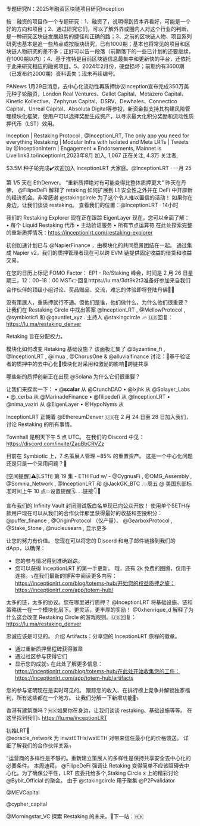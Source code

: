 专题研究N：2025年融资区块链项目研究Inception

按：融资的项目作一个专题研究：1、融资了，说明得到资本界看好，可能是一个好的方向和项目；2、通过研究它们，可以了解外界或圈内人对这个行业的判断，是一种研究区块链发展趋势的捷径和正确的路；3、之前的区块链人物、项目系列研究也基本是追一些热点或按版块研究，已有1000期；基本也将常见的项目和区块链人物研究的差不多；正好可以告一段落（前期落下的一些已计划的还要继续，在1000期以内）；4、基于推特是目前区块链信息最集中和更新快的平台，还依托于此来研究相应的融资项目。5、2024年2月份，硬盘损坏；前期约有3600期（已发布约2000期）资料丢失；现未再续编号。

PANews 1月29日消息，去中心化流动性再质押协议Inception宣布完成350万美元种子轮融资，London Real Ventures、Gallet Capital、Metazero Capital、Kinetic Kollective、Zephyrus Capital、DSRV、Dewhales、Connectico Capital、Unreal Capital、Absoluta Digital等参投，新资金拟支持其构建风险管理模块化框架，使用户可以选择奖励生成资产，以寻求最大化积分奖励和流动性质押代币（LST）效用。

Inception | Restaking Protocol
,
@InceptionLRT,
The only app you need for everything Restaking | Modular Infra with Isolated and Meta LRTs | Tweets by 
@InceptionIntern
 | Engagement ≠ Endorsements,
Mainnet is Live!link3.to/inceptionlrt,2023年8月 加入,
1,067 正在关注,
4.3万 关注者,

$3.5M 种子轮完成✔️欢迎加入 InceptionLRT 大家庭。@InceptionLRT
·
一月 25

第 1/5 天在 EthDenver。
“重新质押绝对有可能变得比整体质押更大”
昨天在丹佛，
@FilipeDeFi
解释了 retaking 如何扩展到 L1 安全性之外并在 DeFi 中开辟新的经济机会。非常感谢
@stakingcircle
为了这个令人难以置信的活动！
如果你在身边，让我们谈谈 restaking。
查看我们的位置：@InceptionLRT
·
14小时

我们的 Restaking Explorer 现在正在跟踪 EigenLayer
现在，您可以全面了解：
• 每个 Liquid Restaking 代币
• 主动验证服务
• 所有节点运算符
在此处探索完整的重新质押情况：https://inceptionlrt.com/restaking-explorer

初创加速计划已与
@NapierFinance
，由模块化的共同愿景团结在一起。
通过集成 Napier v2，我们的质押管理者现在可以跨 EVM 链提供固定收益的借贷和收益交易。

在您的日历上标记 FOMO Factor： EP1 - Re/Staking 峰会，时间是 2 月 26 日星期三，12：00–18：00 MST👉回复https://lu.ma/3dt9k2t3准备好参加来自我们合作伙伴的顶级小组讨论、奖品赠品、交流，难忘的体验即将登陆丹佛🧙🚀

没有策展人，重质押就行不通。但他们是谁，他们做什么，为什么他们很重要？
让我们在 Restaking Circle 中找出答案
@InceptionLRT
,
@MellowProtocol
,
@symbioticfi
和
@gauntlet_xyz
.
主持人
@stakingcircle
.🔥
🇺🇸回复：https://lu.ma/restaking_denver

Retaking 旨在分配权力。

模块化如何改变 Retaking 基础设施？
该面板汇集了
@Byzantine_fi
,
@InceptionLRT
,
@imua
,
@ChorusOne
 & 
@alluvialfinance
讨论：🔹基于验证者的质押中的去中心化🔹模块化对采用和激励的影响🔹跨链共享

哪些新的质押创新正在出现
@Solana
为什么它们很重要？

让我们来探索一下：
•
@__scalar__
从
@CrunchDAO
•
@lxjhk
从
@Solayer_Labs
•
@_cerba
从
@MarinadeFinance
•
@filipedefi
从
@InceptionLRT
•
@nima_vaziri
从
@EigenLayer
•
@HypoNyms
从

InceptionLRT 正朝着
@EthereumDenver
 🇺🇸在 2 月 24 日至 28 日加入我们，讨论 Restaking 的所有事情。

Townhall 是明天下午 5 点 UTC。
在我们的 Discord 中见：https://discord.com/invite/ZaqBbCRVZz

目前在 Symbiotic 上，7 名策展人管理 ~85% 的重置资产。
这是一个中心化问题还是只是一个采用问题？🧵

[空间提醒]⚠️[LSTfi] 第 19 集 - ETH Fud w/ -
@CygnusFi
,
@OMG_Assembly
,
@Somnia_Network
,
@InceptionLRT
和
@JackGK_BTC
.💥周五 @ 美国东部标准时间上午 10 点💥设置提醒🗓️. . .链接👇🧵

宣布我们的 Infinity Vault 封闭测试版白名单现已向公众开放！
使用单个$ETH存款用户现在可以从我们的合作伙伴那里获得最好的收益和空投积分：
@puffer_finance
,
@OriginProtocol
（仅产量）、
@GearboxProtocol
,
@Stake_Stone
,
@nucleusearn
,
显示更多

让您的努力有价值。
您现在可以将您的 Discord 和电子邮件链接到我们的 dApp，以确保：
- 您的参与情况得到准确跟踪。
- 您可以获得 InceptionLRT 的第一手更新。
哦，还有 2k 免费的图腾，仅用于连接。⤵️在我们最新的博客中阅读更多内容：https://inceptionlrt.com/blog/totems-hub/开始您的权益质押之旅：https://inceptionlrt.com/app/totem-hub/

太多的链，太多的协议。您在哪里进行质押？
@InceptionLRT
将基础设施、链和策略统一在一个模块化层下。更灵活，更丰厚的奖励！
@0xhenrique_d
解释了为什么这会改变 Restaking Circle 的游戏规则。🇺🇸回复：https://lu.ma/restaking_denver

忠诚应该是可见的。
介绍 Artifacts：分享您的 InceptionLRT 旅程的徽章。
- 通过重新质押里程碑获得徽章
- 通过社区参与获得它们
- 显示您的成就⤵️
在此处了解更多信息：https://inceptionlrt.com/blog/totems-hub/在此处开始收集您的工件：https://inceptionlrt.com/app/totem-hub/artifacts

您的参与证明现在是实时可见的。
跟踪您的收入、在排行榜上竞争并解锁独家福利，所有这些都在一个地方。
让我们分解一下新增功能🧵⤵️

香港有建筑商吗？🇭🇰如果你在身边，让我们谈谈 restaking、基础设施等等。
在这里找到我们⤵️
https://lu.ma/inceptionLRT

初始LRT🤝  
@eoracle_network
为 inwstETHs/wstETH 对带来信任最小化的价格馈送。
详细了解我们的合作伙伴关系⤵️

“运营商的多样性是不够的。重新建立策展人的多样性是保持共享安全去中心化的必要条件。
本周迪拜，
@FilipeDeFi
强调让 Retaking 变得简单不应该阻碍去中心化。为了确保公平性，LRT 应委托给多个,Staking Circle x 上的精彩讨论
@Bybit_Official
的聚会。
由于
@stakingcircle
用于聚集
@P2Pvalidator
 
@MEVCapital
 
@cypher_capital
 
@Morningstar_VC
探索 Restaking 的未来。🤝下一站：🇭🇰

